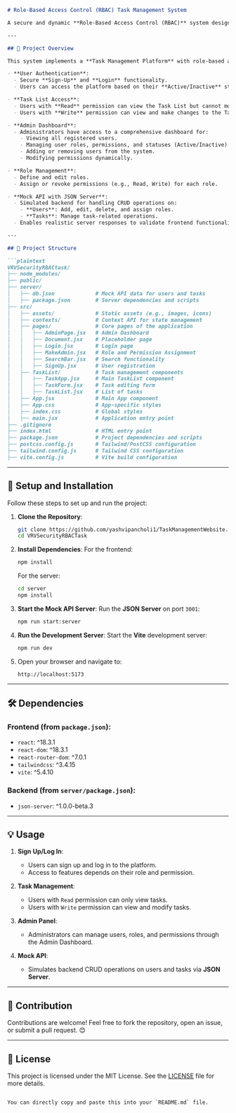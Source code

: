 ```markdown
# Role-Based Access Control (RBAC) Task Management System

A secure and dynamic **Role-Based Access Control (RBAC)** system designed for efficient **Task Management**. This project provides an intuitive **Admin Dashboard** for managing users, roles, and permissions, ensuring users can only access and modify data based on their assigned roles and permissions.

---

## 📘 Project Overview

This system implements a **Task Management Platform** with role-based access and permissions, featuring:

- **User Authentication**:
  - Secure **Sign-Up** and **Login** functionality.
  - Users can access the platform based on their **Active/Inactive** status.

- **Task List Access**:
  - Users with **Read** permission can view the Task List but cannot modify it.
  - Users with **Write** permission can view and make changes to the Task List.

- **Admin Dashboard**:
  - Administrators have access to a comprehensive dashboard for:
    - Viewing all registered users.
    - Managing user roles, permissions, and statuses (Active/Inactive).
    - Adding or removing users from the system.
    - Modifying permissions dynamically.

- **Role Management**:
  - Define and edit roles.
  - Assign or revoke permissions (e.g., Read, Write) for each role.

- **Mock API with JSON Server**:
  - Simulated backend for handling CRUD operations on:
    - **Users**: Add, edit, delete, and assign roles.
    - **Tasks**: Manage task-related operations.
  - Enables realistic server responses to validate frontend functionality.

---

## 📂 Project Structure

```plaintext
VRVSecurityRBACtask/
├── node_modules/
├── public/
├── server/
│   ├── db.json             # Mock API data for users and tasks
│   ├── package.json        # Server dependencies and scripts
├── src/
│   ├── assets/             # Static assets (e.g., images, icons)
│   ├── contexts/           # Context API for state management
│   ├── pages/              # Core pages of the application
│   │   ├── AdminPage.jsx   # Admin Dashboard
│   │   ├── Document.jsx    # Placeholder page
│   │   ├── Login.jsx       # Login page
│   │   ├── MakeAdmin.jsx   # Role and Permission Assignment
│   │   ├── SearchBar.jsx   # Search functionality
│   │   ├── SignUp.jsx      # User registration
│   ├── TaskList/           # Task management components
│   │   ├── TaskApp.jsx     # Main TaskList component
│   │   ├── TaskForm.jsx    # Task editing form
│   │   ├── TaskList.jsx    # List of tasks
│   ├── App.jsx             # Main App component
│   ├── App.css             # App-specific styles
│   ├── index.css           # Global styles
│   ├── main.jsx            # Application entry point
├── .gitignore
├── index.html              # HTML entry point
├── package.json            # Project dependencies and scripts
├── postcss.config.js       # Tailwind/PostCSS configuration
├── tailwind.config.js      # Tailwind CSS configuration
├── vite.config.js          # Vite build configuration
```

---

## 🚀 Setup and Installation

Follow these steps to set up and run the project:

1. **Clone the Repository**:
   ```bash
   git clone https://github.com/yashvipancholi1/TaskManagementWebsite.git
   cd VRVSecurityRBACTask
   ```

2. **Install Dependencies**:
   For the frontend:
   ```bash
   npm install
   ```

   For the server:
   ```bash
   cd server
   npm install
   ```

3. **Start the Mock API Server**:
   Run the **JSON Server** on port `3001`:
   ```bash
   npm run start:server
   ```

4. **Run the Development Server**:
   Start the **Vite** development server:
   ```bash
   npm run dev
   ```

5. Open your browser and navigate to:
   ```
   http://localhost:5173
   ```

---

## 🛠 Dependencies

### Frontend (from `package.json`):
- `react`: ^18.3.1
- `react-dom`: ^18.3.1
- `react-router-dom`: ^7.0.1
- `tailwindcss`: ^3.4.15
- `vite`: ^5.4.10

### Backend (from `server/package.json`):
- `json-server`: ^1.0.0-beta.3

---

## 💡 Usage

1. **Sign Up/Log In**:
   - Users can sign up and log in to the platform.
   - Access to features depends on their role and permission.

2. **Task Management**:
   - Users with `Read` permission can only view tasks.
   - Users with `Write` permission can view and modify tasks.

3. **Admin Panel**:
   - Administrators can manage users, roles, and permissions through the Admin Dashboard.

4. **Mock API**:
   - Simulates backend CRUD operations on users and tasks via **JSON Server**.

---

## 🧩 Contribution

Contributions are welcome! Feel free to fork the repository, open an issue, or submit a pull request. 😊

---

## 📝 License

This project is licensed under the MIT License. See the [LICENSE](LICENSE) file for more details.
```

You can directly copy and paste this into your `README.md` file.